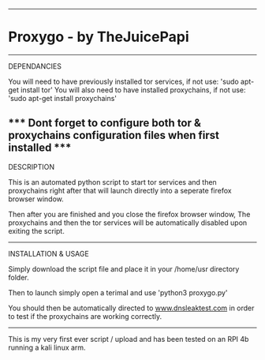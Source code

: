 -------------------------------------------------------------------------------------------------------------------------------------------

# Proxygo - by TheJuicePapi

-------------------------------------------------------------------------------------------------------------------------------------------

DEPENDANCIES

You will need to have previously installed tor services, if not use: 'sudo apt-get install tor'
You will also need to have installed proxychains, if not use: 'sudo apt-get install proxychains'

*** Dont forget to configure both tor & proxychains configuration files when first installed ***
-------------------------------

DESCRIPTION

This is an automated python script to start tor services and then proxychains right after that will launch directly into a seperate firefox browser window.

Then after you are finished and you close the firefox browser window, The proxychains and then the tor services will be automatically disabled upon exiting the script.

-------------------------------
 
INSTALLATION & USAGE

Simply download the script file and place it in your /home/usr directory folder.

Then to launch simply open a terimal and use 'python3 proxygo.py'

You should then be automatically directed to www.dnsleaktest.com in order to test 
if the proxychains are working correctly. 

-------------------------------

This is my very first ever script / upload and has been tested on an RPI 4b running a kali linux arm. 

